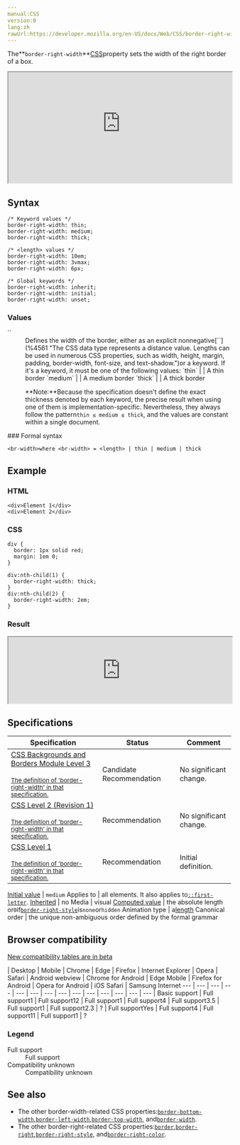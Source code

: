```yaml
---
manual:CSS
version:0
lang:zh
rawUrl:https://developer.mozilla.org/en-US/docs/Web/CSS/border-right-width
---
```






The**`border-right-width`**[CSS](%28421 "CSS")property sets the width of the right border of a box.

<iframe src='https://interactive-examples.mdn.mozilla.net/pages/css/border-right-width.html' width='100%' height='250'></iframe>

## Syntax<a name="Syntax"></a>

```
/* Keyword values */
border-right-width: thin;
border-right-width: medium;
border-right-width: thick;

/* <length> values */
border-right-width: 10em;
border-right-width: 3vmax;
border-right-width: 6px;

/* Global keywords */
border-right-width: inherit;
border-right-width: initial;
border-right-width: unset;
```

### Values<a name="Values"></a>
<dl><dt id=''>`<br-width>`</dt><dd>Defines the width of the border, either as an explicit nonnegative[`<length>`](%4561 "The <length> CSS data type represents a distance value. Lengths can be used in numerous CSS properties, such as width, height, margin, padding, border-width, font-size, and text-shadow.")or a keyword. If it&#39;s a keyword, it must be one of the following values:
`thin` |  | A thin border 
`medium` |  | A medium border 
`thick` |  | A thick border 



**Note:**Because the specification doesn&#39;t define the exact thickness denoted by each keyword, the precise result when using one of them is implementation-specific. Nevertheless, they always follow the pattern`thin ≤ medium ≤ thick`, and the values are constant within a single document.


</dd></dl>
### Formal syntax<a name="Formal_syntax"></a>

```
<br-width>where <br-width> = <length> | thin | medium | thick
```

## Example<a name="Example"></a>

### HTML<a name="HTML"></a>

```
<div>Element 1</div>
<div>Element 2</div>
```

### CSS<a name="CSS"></a>

```
div { 
  border: 1px solid red;
  margin: 1em 0;
}

div:nth-child(1) {
  border-right-width: thick;
}
div:nth-child(2) {
  border-right-width: 2em;
}
```

### Result<a name="Result"></a>


<iframe src='https://mdn.mozillademos.org/en-US/docs/Web/CSS/border-right-width$samples/Example?revision=1352088' width='100%' height='null'></iframe>



## Specifications<a name="Specifications"></a>

Specification | Status | Comment 
 ---  |  ---  |  ---  | 
[CSS Backgrounds and Borders Module Level 3<br></br><small>The definition of &#39;border-right-width&#39; in that specification.</small>](%28934 "") | Candidate Recommendation | No significant change. 
[CSS Level 2 (Revision 1)<br></br><small>The definition of &#39;border-right-width&#39; in that specification.</small>](%28935 "") | Recommendation | No significant change. 
[CSS Level 1<br></br><small>The definition of &#39;border-right-width&#39; in that specification.</small>](%28936 "") | Recommendation | Initial definition. 


[Initial value](%28552 "") | `medium` 
Applies to | all elements. It also applies to[`::first-letter`](%28553 "The ::first-letter CSS pseudo-element applies styles to the first letter of the first line of a block-level element, but only when not preceded by other content (such as images or inline tables)."). 
[Inherited](%28555 "") | no 
Media | visual 
[Computed value](%28556 "") | the absolute length or`0`if[`border-right-style`](%28817 "The border-right-style CSS property sets the line style of an element's right border.")is`none`or`hidden` 
Animation type | a[length](%28692 "Values of the <length> CSS data type are interpolated as real, floating-point numbers.") 
Canonical order | the unique non-ambiguous order defined by the formal grammar 


## Browser compatibility<a name="Browser_compatibility"></a>
[New compatibility tables are in beta<i></i>](%3360 "")

 | <abbr>Desktop<i></i></abbr> | <abbr>Mobile<i></i></abbr> 
 | <abbr>Chrome<i></i></abbr> | <abbr>Edge<i></i></abbr> | <abbr>Firefox<i></i></abbr> | <abbr>Internet Explorer<i></i></abbr> | <abbr>Opera<i></i></abbr> | <abbr>Safari<i></i></abbr> | <abbr>Android webview<i></i></abbr> | <abbr>Chrome for Android<i></i></abbr> | <abbr>Edge Mobile<i></i></abbr> | <abbr>Firefox for Android<i></i></abbr> | <abbr>Opera for Android<i></i></abbr> | <abbr>iOS Safari<i></i></abbr> | <abbr>Samsung Internet<i></i></abbr> 
 ---  |  ---  |  ---  |  ---  |  ---  |  ---  |  ---  |  ---  |  ---  |  ---  |  ---  |  ---  |  ---  |  ---  | 
Basic support | <abbr>Full support</abbr>1 | <abbr>Full support</abbr>12 | <abbr>Full support</abbr>1 | <abbr>Full support</abbr>4 | <abbr>Full support</abbr>3.5 | <abbr>Full support</abbr>1 | <abbr>Full support</abbr>2.3 | <abbr>?</abbr> | <abbr>Full support</abbr>Yes | <abbr>Full support</abbr>4 | <abbr>Full support</abbr>11 | <abbr>Full support</abbr>1 | <abbr>?</abbr> 


### Legend<a name="Legend"></a>
<dl><dt id=''><abbr>Full support</abbr></dt><dd>Full support</dd><dt id=''><abbr>Compatibility unknown</abbr></dt><dd>Compatibility unknown</dd></dl>

## See also<a name="See_also"></a>

* The other border-width-related CSS properties:[`border-bottom-width`](%28813 "The border-bottom-width CSS property sets the width of the bottom border of a box."),[`border-left-width`](%28814 "The border-left-width CSS property sets the width of the left border of a box."),[`border-top-width`](%28811 "The border-top-width CSS property sets the width of the top border of a box."), and[`border-width`](%28810 "The border-width CSS property is a shorthand property for setting the widths on all four sides of an element's border.").
* The other border-right-related CSS properties:[`border`](%29117 "The border CSS property is a shorthand for setting all individual border property values in a single declaration: border-width, border-style, and border-color."),[`border-right`](%28802 "The border-right CSS property is a shorthand that sets the values of border-right-color, border-right-style, and border-right-width. These properties describe an element's right border."),[`border-right-style`](%28817 "The border-right-style CSS property sets the line style of an element's right border."), and[`border-right-color`](%28829 "The border-right-color CSS property sets the color of an element's right border. Note that in many cases the shorthand CSS properties  border-color or border-right are more convenient and preferable.").



